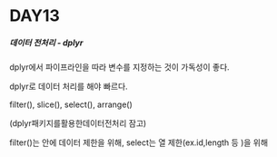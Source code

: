 # DAY13

##### 데이터 전처리 - dplyr

dplyr에서 파이프라인을 따라 변수를 지정하는 것이 가독성이 좋다.

dplyr로 데이터 처리를 해야 빠르다. 

filter(), slice(), select(), arrange()

(dplyr패키지를활용한데이터전처리 잠고)

filter()는 안에 데이터 제한을 위해, select는 열 제한(ex.id,length 등 )을 위해 

